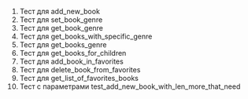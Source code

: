 1. Тест для add_new_book
2. Тест для set_book_genre
3. Тест для get_book_genre
4. Тест для get_books_with_specific_genre
5. Тест для get_books_genre
6. Тест для get_books_for_children
7. Тест для add_book_in_favorites
8. Тест для delete_book_from_favorites
9. Тест для get_list_of_favorites_books
10. Тест с параметрами test_add_new_book_with_len_more_that_need
